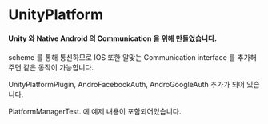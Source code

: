 # UnityPlatform

#### Unity 와 Native Android 의 Communication 을 위해 만들었습니다.

scheme 를 통해 통신하므로 IOS 또한 알맞는 Communication interface 를 추가해주면 같은 동작이 가능합니다.

UnityPlatformPlugin, AndroFacebookAuth, AndroGoogleAuth 추가가 되어 있습니다.

PlatformManagerTest. 에 예제 내용이 포함되어있습니다.
